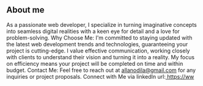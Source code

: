 ## About me
As a passionate web developer, I specialize in turning imaginative concepts into seamless digital realities with a keen eye for detail and a love for problem-solving. Why Choose Me: I'm committed to staying updated with the latest web development trends and technologies, guaranteeing your project is cutting-edge. I value effective communication, working closely with clients to understand their vision and turning it into a reality. My focus on efficiency means your project will be completed on time and within budget. Contact Me: Feel free to reach out at allanodila@gmail.com for any inquiries or project proposals. Connect with Me via linkedIn url:[ https://ww](https://www.linkedin.com/in/allan-odila-94a75b235/)
